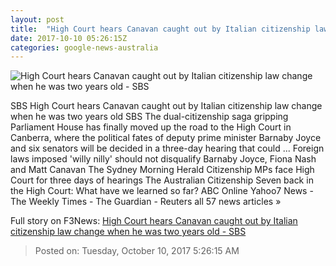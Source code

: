 ```yaml
---
layout: post
title:  "High Court hears Canavan caught out by Italian citizenship law change when he was two years old - SBS"
date: 2017-10-10 05:26:15Z
categories: google-news-australia
---
```


![High Court hears Canavan caught out by Italian citizenship law change when he was two years old - SBS](http://www.sbs.com.au/news/sites/sbs.com.au.news/files/dual_compile_1.png)

SBS High Court hears Canavan caught out by Italian citizenship law change when he was two years old SBS The dual-citizenship saga gripping Parliament House has finally moved up the road to the High Court in Canberra, where the political fates of deputy prime minister Barnaby Joyce and six senators will be decided in a three-day hearing that could ... Foreign laws imposed 'willy nilly' should not disqualify Barnaby Joyce, Fiona Nash and Matt Canavan The Sydney Morning Herald Citizenship MPs face High Court for three days of hearings The Australian Citizenship Seven back in the High Court: What have we learned so far? ABC Online Yahoo7 News - The Weekly Times - The Guardian - Reuters all 57 news articles »


Full story on F3News: [High Court hears Canavan caught out by Italian citizenship law change when he was two years old - SBS](http://www.f3nws.com/n/JybQqE)

> Posted on: Tuesday, October 10, 2017 5:26:15 AM
